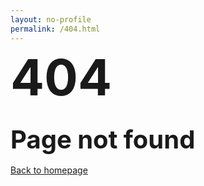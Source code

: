```yaml
---
layout: no-profile
permalink: /404.html
---
```


<style type="text/css">
  main {
    text-align: center;
    padding-top: 15vh;
  }
  h1, h2 {
    line-height: 1;
    margin: 0;
  }
  h1 {
    font-size: 60pt;
  }
  h2 {
    margin: 1em 0 0.5em 0;
    font-size: 30pt;
  }
  main p:first-of-type {
    margin: 0;
    font-size: 18pt;
  }
  #profile {
    display: none;
  }
</style>

<h1>404</h1>
<h2>Page not found</h2>
<a href="/">Back to homepage</a>
